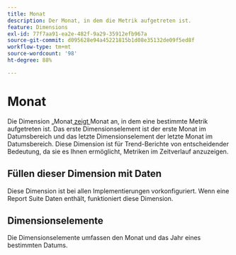 ```yaml
---
title: Monat
description: Der Monat, in dem die Metrik aufgetreten ist.
feature: Dimensions
exl-id: 77f7aa91-ea2e-482f-9a29-35912efb967a
source-git-commit: d095628e94a45221815b1d08e35132de09f5ed8f
workflow-type: tm+mt
source-wordcount: '98'
ht-degree: 88%

---
```


# Monat

Die Dimension „Monat[ zeigt ](overview.md) Monat an, in dem eine bestimmte Metrik aufgetreten ist. Das erste Dimensionselement ist der erste Monat im Datumsbereich und das letzte Dimensionselement der letzte Monat im Datumsbereich. Diese Dimension ist für Trend-Berichte von entscheidender Bedeutung, da sie es Ihnen ermöglicht, Metriken im Zeitverlauf anzuzeigen.

## Füllen dieser Dimension mit Daten

Diese Dimension ist bei allen Implementierungen vorkonfiguriert. Wenn eine Report Suite Daten enthält, funktioniert diese Dimension.

## Dimensionselemente

Die Dimensionselemente umfassen den Monat und das Jahr eines bestimmten Datums.
